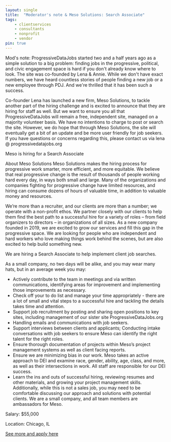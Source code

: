```yaml
---
layout: single
title:  "Moderator's note & Meso Solutions: Search Associate"
tags: 
    - clientservices
    - consultants
    - nonprofit
    - vendor
pin: true
---
```


Mod's note: 
ProgressiveDataJobs started two and a half years ago as a simple solution to a big problem: finding jobs in the progressive, political, and civic engagement space is hard if you don't already know where to look. The site was co-founded by Lena & Annie.
While we don't have exact numbers, we have heard countless stories of people finding a new job or a new employee through PDJ. And we're thrilled that it has been such a success.

Co-founder Lena has launched a new firm, Meso Solutions, to tackle another part of the hiring challenge and is excited to announce that they are hiring for staff as well.
But we want to ensure you all that ProgressiveDataJobs will remain a free, independent site, managed on a majority volunteer basis. We have no intentions to charge to post or search the site. However, we do hope that through Meso Solutions, the site will eventually get a bit of an update and be more user friendly for job seekers.
If you have questions or concerns regarding this, please contact us via lena @ progressivedatajobs.org


Meso is hiring for a Search Associate

About Meso Solutions
Meso Solutions makes the hiring process for progressive work smarter, more efficient, and more equitable. We believe that real progressive change is the result of thousands of people working hard every day, in ways both small and large. Many of the organizations and companies fighting for progressive change have limited resources, and hiring can consume dozens of hours of valuable time, in addition to valuable money and resources.

We’re more than a recruiter, and our clients are more than a number; we operate with a non-profit ethos. We partner closely with our clients to help them find the best path to a successful hire for a variety of roles – from field organizers to directors – in organizations of all sizes. As a new company founded in 2019, we are excited to grow our services and fill this gap in the progressive space. We are looking for people who are independent and hard workers who love making things work behind the scenes, but are also excited to help build something new.

We are hiring a Search Associate to help implement client job searches.

As a small company, no two days will be alike, and you may wear many hats, but in an average week you may:
* Actively contribute to the team in meetings and via written communications, identifying areas for improvement and implementing those improvements as necessary.
* Check off your to do list and manage your time appropriately - there are a lot of small and vital steps to a successful hire and tackling the details takes time and attention.
* Support job recruitment by posting and sharing open positions to key sites, including management of our sister site ProgressiveDataJobs.org
* Handling emails and communications with job seekers.
* Support interviews between clients and applicants; Conducting intake conversations with job seekers to ensure Meso can identify the right talent for the right roles.
* Ensure thorough documentation of projects within Meso’s project management systems as well as client facing reports.
* Ensure we are minimizing bias in our work. Meso takes an active approach to DEI and examine race, gender, ability, age, class, and more, as well as their intersections in work. All staff are responsible for our DEI success.
* Learn the ins and outs of successful hiring, reviewing resumes and other materials, and growing your project management skills.
Additionally, while this is not a sales job, you may need to be comfortable discussing our approach and solutions with potential clients. We are a small company, and all team members are ambassadors for Meso.


Salary: $55,000

Location: Chicago, IL


[See more and apply here](https://mesosolutions.recruitee.com/o/search-associate-meso-solutions)

